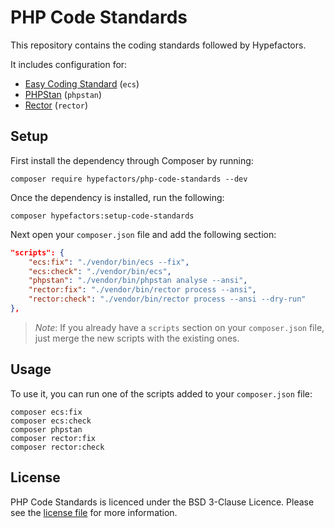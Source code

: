 # PHP Code Standards

This repository contains the coding standards followed by Hypefactors.

It includes configuration for:
- [Easy Coding Standard](https://github.com/easy-coding-standard/easy-coding-standard) (`ecs`)
- [PHPStan](https://phpstan.org/) (`phpstan`)
- [Rector](https://getrector.org/) (`rector`)

## Setup

First install the dependency through Composer by running:

```shell
composer require hypefactors/php-code-standards --dev
```

Once the dependency is installed, run the following:

```shell
composer hypefactors:setup-code-standards
```

Next open your `composer.json` file and add the following section:

```json
"scripts": {
    "ecs:fix": "./vendor/bin/ecs --fix",
    "ecs:check": "./vendor/bin/ecs",
    "phpstan": "./vendor/bin/phpstan analyse --ansi",
    "rector:fix": "./vendor/bin/rector process --ansi",
    "rector:check": "./vendor/bin/rector process --ansi --dry-run"
},
```

> *Note*: If you already have a `scripts` section on your `composer.json` file, just merge the new scripts with the existing ones.

## Usage

To use it, you can run one of the scripts added to your `composer.json` file:

```shell
composer ecs:fix
composer ecs:check
composer phpstan
composer rector:fix
composer rector:check
```

## License

PHP Code Standards is licenced under the BSD 3-Clause Licence. Please see the [license file](LICENSE) for more information.
